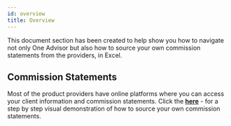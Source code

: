 ```yaml
---
id: overview
title: Overview
---
```


This document section has been created to help show you how to navigate not only One Advisor but also how to source your own commission statements from the providers, in Excel.

## Commission Statements

Most of the product providers have online platforms where you can access your client information and commission statements. Click the **[here](commission/excel-downloads.md)** - for a step by step visual demonstration of how to source your own commission statements.
